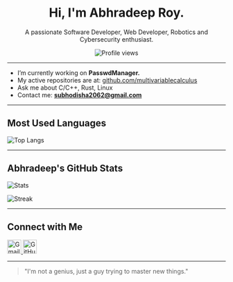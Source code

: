 <h1 align="center">Hi, I'm Abhradeep Roy.</h1>
<p align="center">A passionate Software Developer, Web Developer, Robotics and Cybersecurity enthusiast.</p>

<p align="center">
  <img src="https://komarev.com/ghpvc/?username=hachimamma&style=flat-square&color=blue" alt="Profile views" />
</p>

---

- I’m currently working on **PasswdManager.**
- My active repositories are at: [github.com/multivariablecalculus](https://github.com/hachimamma?tab=repositories)
- Ask me about C/C++, Rust, Linux
- Contact me: **subhodisha2062@gmail.com**

---

## Most Used Languages

![Top Langs](https://github-readme-stats.vercel.app/api/top-langs/?username=hachimamma&layout=compact&theme=tokyonight)

---

## Abhradeep's GitHub Stats

![Stats](https://github-readme-stats.vercel.app/api?username=hachimamma&show_icons=true&theme=tokyonight&hide=stars,contribs)

![Streak](https://github-readme-streak-stats.herokuapp.com/?user=hachimamma&theme=tokyonight&date_format=M%20j%5B%2C%20Y%5D)

---

## Connect with Me

<p align="left">
  <a href="mailto:subhodisha2062@gmail.com" target="_blank">
    <img alt="Gmail" title="Gmail" height="32" width="32" src="https://cdn.simpleicons.org/gmail/EA4335" />
  </a>
  <a href="https://github.com/hachimamma" target="_blank">
    <img alt="GitHub" title="GitHub" height="32" width="32" src="https://cdn.simpleicons.org/github/ffffff" />
  </a>
</p>

---

> "I'm not a genius, just a guy trying to master new things."
